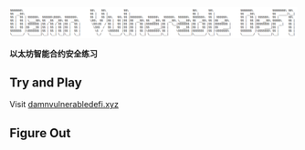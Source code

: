 ![](cover.png)

**以太坊智能合约安全练习**

## Try and Play

Visit [damnvulnerabledefi.xyz](https://damnvulnerabledefi.xyz)

## Figure Out

